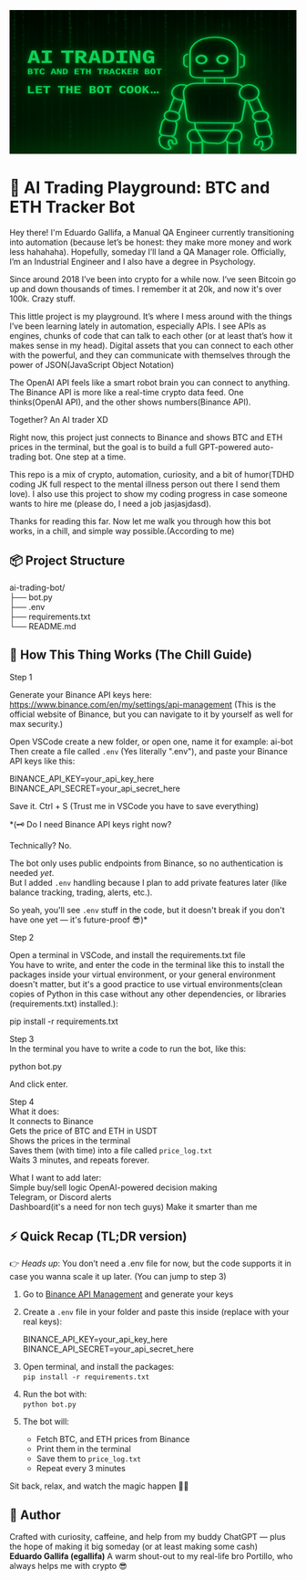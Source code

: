 ![AI Trading Banner](images/ai-banner-resized.png)

# 🧠 AI Trading Playground: BTC and ETH Tracker Bot

Hey there! I'm Eduardo Gallifa, a Manual QA Engineer currently transitioning into automation (because let’s be honest: they make more money and work less hahahaha). Hopefully, someday I’ll land a QA Manager role. Officially, I’m an Industrial Engineer and I also have a degree in Psychology.

Since around 2018 I’ve been into crypto for a while now. I’ve seen Bitcoin go up and down thousands of times. I remember it at 20k, and now it's over 100k. Crazy stuff.

This little project is my playground. It’s where I mess around with the things I’ve been learning lately in automation, especially APIs. I see APIs as engines, chunks of code that can talk to each other (or at least that’s how it makes sense in my head). Digital assets that you can connect to each other with the powerful, and they can communicate with themselves through the power of JSON(JavaScript Object Notation)

The OpenAI API feels like a smart robot brain you can connect to anything. The Binance API is more like a real-time crypto data feed. One thinks(OpenAI API), and the other shows numbers(Binance API).

Together? An AI trader XD

Right now, this project just connects to Binance and shows BTC and ETH prices in the terminal, but the goal is to build a full GPT-powered auto-trading bot. One step at a time.

This repo is a mix of crypto, automation, curiosity, and a bit of humor(TDHD coding JK full respect to the mental illness person out there I send them love). I also use this project to show my coding progress in case someone wants to hire me (please do, I need a job jasjasjdasd).

Thanks for reading this far. Now let me walk you through how this bot works, in a chill, and simple way possible.(According to me)

## 📦 Project Structure

ai-trading-bot/  
├── bot.py  
├── .env  
├── requirements.txt  
└── README.md

## 🤖 How This Thing Works (The Chill Guide)

Step 1

Generate your Binance API keys here:  
https://www.binance.com/en/my/settings/api-management
(This is the official website of Binance, but you can navigate to it by yourself as well for max security.)

Open VSCode create a new folder, or open one, name it for example: ai-bot
Then create a file called `.env` (Yes literally ".env"), and paste your Binance API keys like this:

BINANCE_API_KEY=your_api_key_here  
BINANCE_API_SECRET=your_api_secret_here

Save it. Ctrl + S (Trust me in VSCode you have to save everything)

*(🗝️ Do I need Binance API keys right now?

Technically? No.

The bot only uses public endpoints from Binance, so no authentication is needed *yet*.  
But I added `.env` handling because I plan to add private features later (like balance tracking, trading, alerts, etc.).

So yeah, you'll see `.env` stuff in the code, but it doesn't break if you don't have one yet — it's future-proof 😎)*

Step 2

Open a terminal in VSCode, and install the requirements.txt file  
You have to write, and enter the code in the terminal like this to install the packages inside your virtual environment, or your general environment doesn't matter, but it's a good practice to use virtual environments(clean copies of Python in this case without any other dependencies, or libraries (requirements.txt) installed.):

pip install -r requirements.txt

Step 3  
In the terminal you have to write a code to run the bot, like this:

python bot.py

And click enter.

Step 4  
What it does:  
It connects to Binance  
Gets the price of BTC and ETH in USDT  
Shows the prices in the terminal  
Saves them (with time) into a file called `price_log.txt`  
Waits 3 minutes, and repeats forever.



What I want to add later:  
Simple buy/sell logic 
OpenAI-powered decision making  
Telegram, or Discord alerts  
Dashboard(it's a need for non tech guys) 
Make it smarter than me



## ⚡️ Quick Recap (TL;DR version)
👉 *Heads up*: You don’t need a .env file for now, but the code supports it in case you wanna scale it up later.
(You can jump to step 3)
1. Go to [Binance API Management](https://www.binance.com/en/my/settings/api-management) and generate your keys  
2. Create a `.env` file in your folder and paste this inside (replace with your real keys):  

    BINANCE_API_KEY=your_api_key_here
    BINANCE_API_SECRET=your_api_secret_here

3. Open terminal, and install the packages:  
   `pip install -r requirements.txt`  
4. Run the bot with:  
   `python bot.py`  
5. The bot will:  
   - Fetch BTC, and ETH prices from Binance  
   - Print them in the terminal  
   - Save them to `price_log.txt`  
   - Repeat every 3 minutes

Sit back, relax, and watch the magic happen 🧙‍♂️



## 🧠 Author

Crafted with curiosity, caffeine, and help from my buddy ChatGPT — plus the hope of making it big someday (or at least making some cash)  
**Eduardo Gallifa (egallifa)**
A warm shout-out to my real-life bro Portillo, who always helps me with crypto 😎
